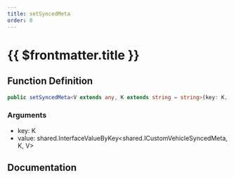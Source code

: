```yaml
---
title: setSyncedMeta
order: 0
---
```


# {{ $frontmatter.title }}

## Function Definition

```ts
public setSyncedMeta<V extends any, K extends string = string>(key: K, value: shared.InterfaceValueByKey<shared.ICustomVehicleSyncedMeta, K, V>): void;
```

### Arguments

* key: K
* value: shared.InterfaceValueByKey<shared.ICustomVehicleSyncedMeta, K, V>

## Documentation

<!--@include: ./parts/setSyncedMeta.md-->
